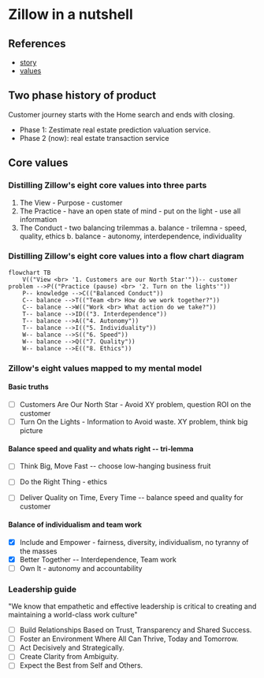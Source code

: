 # Zillow in a nutshell

## References

- [story](https://www.zillowgroup.com/about-us/story)
- [values](https://www.zillow.com/careers/our-values/)

## Two phase history of product

Customer journey starts with the Home search and ends with closing.

- Phase 1:  Zestimate real estate prediction valuation service. 
- Phase 2 (now):  real estate transaction service


## Core values 

### Distilling Zillow's eight core values into three parts

1. The View - Purpose - customer
2. The Practice - have an open state of mind - put on the light - use all information
3. The Conduct - two balancing trilemmas
    a. balance - trilemna - speed, quality, ethics
    b. balance - autonomy, interdependence, individuality 
  
### Distilling Zillow's eight core values into a flow chart diagram

```mermaid
flowchart TB
    V(("View <br> '1. Customers are our North Star'"))-- customer problem -->P(("Practice (pause) <br> '2. Turn on the lights'"))
    P-- knowledge -->C(("Balanced Conduct"))
    C-- balance -->T(("Team <br> How do we work together?"))
    C-- balance -->W(("Work <br> What action do we take?"))
    T-- balance -->ID(("3. Interdependence"))
    T-- balance -->A(("4. Autonomy"))
    T-- balance -->I(("5. Individuality"))
    W-- balance -->S(("6. Speed"))
    W-- balance -->Q(("7. Quality"))
    W-- balance -->E(("8. Ethics"))
```


### Zillow's eight values mapped to my mental model

#### Basic truths

- [ ] Customers Are Our North Star - Avoid XY problem, question ROI on the customer
- [ ] Turn On the Lights - Information to Avoid waste. XY problem, think big picture

#### Balance speed and quality and whats right -- tri-lemma

- [ ] Think Big, Move Fast -- choose low-hanging business fruit 
- [ ] Do the Right Thing - ethics
- [ ] Deliver Quality on Time, Every Time -- balance speed and quality for customer 


#### Balance of individualism and team work

- [x] Include and Empower - fairness, diversity, individualism, no tyranny of the masses
- [x] Better Together -- Interdependence, Team work
- [ ] Own It - autonomy and accountability

### Leadership guide

"We know that empathetic and effective leadership is critical to creating and maintaining a world-class work culture"

- [ ] Build Relationships Based on Trust, Transparency and Shared Success.
- [ ] Foster an Environment Where All Can Thrive, Today and Tomorrow.
- [ ] Act Decisively and Strategically.
- [ ] Create Clarity from Ambiguity.
- [ ] Expect the Best from Self and Others.
